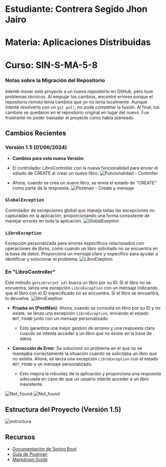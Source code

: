# Estudiante: Contrera Segido Jhon Jairo
# Materia: Aplicaciones Distribuidas
# Curso: SIN-S-MA-5-8

### Notas sobre la Migración del Repositorio

Intenté mover este proyecto a un nuevo repositorio en GitHub, pero tuve problemas técnicos. Al empujar los cambios, encontré errores porque el repositorio remoto tenía cambios que yo no tenía localmente. Aunque intenté resolverlo con un `git pull`, no pude completar la fusión. Al final, los cambios se quedaron en el repositorio original en lugar del nuevo. Fue frustrante no poder trasladar el proyecto como había planeado.



## Cambios Recientes

### Versión 1.5 (01/06/2024)

- **Cambios para esta nueva Versión**:
- El controlador LibroController con la nueva funcionalidad para enviar el estado de CREATE al crear un nuevo libro:
![Funcionalidad - Controller](https://github.com/Jhoncito07/Project_Libros/assets/151545686/4908e8c0-34aa-4d83-a187-a4eb1e20db8c)

- Ahora, cuando se crea un nuevo libro, se envía el estado de "CREATE" como parte de la respuesta.
  ![Postman - Create y mensaje](https://github.com/Jhoncito07/Project_Libros/assets/151545686/05ddbf36-8bb8-4f8f-a143-20e76544f2f4)

### `GlobalException`
Controlador de excepciones global que maneja todas las excepciones no capturadas en la aplicación, proporcionando una forma consistente de manejar errores en toda la aplicación.
![GlobalExeption](https://github.com/Jhoncito07/Project_Libros/assets/151545686/c7d883cb-b6cf-4a4c-84b1-e52499d6717e)

### `LibroException`
Excepción personalizada para errores específicos relacionados con operaciones de libros, como cuando un libro solicitado no se encuentra en la base de datos. Proporciona un mensaje claro y específico para ayudar a identificar y solucionar el problema.
![LibroExeption](https://github.com/Jhoncito07/Project_Libros/assets/151545686/466859d1-11be-423c-8f36-78d09cb750cc)


### En "LibroController"
Este método `getLibro(int id)` busca un libro por su ID. Si el libro no se encuentra, lanza una excepción `LibroException` con un mensaje indicando que el libro con el ID especificado no se encuentra. Si el libro se encuentra, lo devuelve.
![libroExeption](https://github.com/Jhoncito07/Project_Libros/assets/151545686/049e0e38-7a96-431d-8315-61065fa032c9)


- **Prueba en (PostMan)**: Ahora, cuando se consulta un libro por su ID y no existe, se lanza una excepción `LibroException`, enviando el estado `NOT_FOUND` junto con un mensaje personalizado.
  - Esto garantiza una mejor gestión de errores y una respuesta clara cuando se intenta acceder a un libro que no existe en la base de datos.

- **Corrección de Error**: Se solucionó un problema en el que no se manejaba correctamente la situación cuando se solicitaba un libro que no existía. Ahora, se lanza una excepción `LibroException` con el estado `NOT_FOUND` y un mensaje personalizado.
  - Esto mejora la robustez de la aplicación y proporciona una respuesta adecuada en caso de que un usuario intente acceder a un libro inexistente.

![Not_Found](https://github.com/Jhoncito07/Project_Libros/assets/151545686/d1f29a3b-4067-4c55-bd81-7e44c70973a1)
![Not_found](https://github.com/Jhoncito07/Project_Libros/assets/151545686/73556979-ad87-42e9-b9a5-0234675b11f9)

## Estructura del Proyecto (Versión 1.5)

![estructura](https://github.com/Jhoncito07/Project_Libros/assets/151545686/f488cdb3-103e-4d56-bf9c-fa936527e320)

## Recursos

- [Documentación de Spring Boot](https://docs.spring.io/spring-boot/docs/current/reference/htmlsingle/)
- [Guía de Postman](https://learning.postman.com/docs/getting-started/introduction/)
- [Markdown Guide](https://www.markdownguide.org/)






